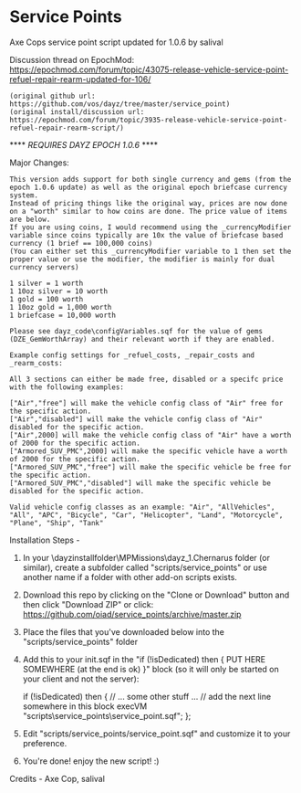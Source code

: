# Service Points
Axe Cops service point script updated for 1.0.6 by salival

Discussion thread on EpochMod: https://epochmod.com/forum/topic/43075-release-vehicle-service-point-refuel-repair-rearm-updated-for-106/

	(original github url: https://github.com/vos/dayz/tree/master/service_point)
	(original install/discussion url: https://epochmod.com/forum/topic/3935-release-vehicle-service-point-refuel-repair-rearm-script/)
	
**** *REQUIRES DAYZ EPOCH 1.0.6* ****
	
Major Changes:

	This version adds support for both single currency and gems (from the epoch 1.0.6 update) as well as the original epoch briefcase currency system. 
	Instead of pricing things like the original way, prices are now done on a "worth" similar to how coins are done. The price value of items are below.
	If you are using coins, I would recommend using the _currencyModifier variable since coins typically are 10x the value of briefcase based currency (1 brief == 100,000 coins)
	(You can either set this _currencyModifier variable to 1 then set the proper value or use the modifier, the modifier is mainly for dual currency servers)

	1 silver = 1 worth
	1 10oz silver = 10 worth
	1 gold = 100 worth
	1 10oz gold = 1,000 worth
	1 briefcase = 10,000 worth

	Please see dayz_code\configVariables.sqf for the value of gems (DZE_GemWorthArray) and their relevant worth if they are enabled.

	Example config settings for _refuel_costs, _repair_costs and _rearm_costs:

	All 3 sections can either be made free, disabled or a specifc price with the following examples:

	["Air","free"] will make the vehicle config class of "Air" free for the specific action.
	["Air","disabled"] will make the vehicle config class of "Air" disabled for the specific action.
	["Air",2000] will make the vehicle config class of "Air" have a worth of 2000 for the specific action.
	["Armored_SUV_PMC",2000] will make the specific vehicle have a worth of 2000 for the specific action.
	["Armored_SUV_PMC","free"] will make the specific vehicle be free for the specific action.
	["Armored_SUV_PMC","disabled"] will make the specific vehicle be disabled for the specific action.

	Valid vehicle config classes as an example: "Air", "AllVehicles", "All", "APC", "Bicycle", "Car", "Helicopter", "Land", "Motorcycle", "Plane", "Ship", "Tank"

Installation Steps -

1) In your \dayzinstallfolder\MPMissions\dayz_1.Chernarus folder (or similar), create a subfolder called "scripts/service_points" or use another name if a folder with other add-on scripts exists.

2) Download this repo by clicking on the "Clone or Download" button and then click "Download ZIP" or click: https://github.com/oiad/service_points/archive/master.zip

3) Place the files that you've downloaded below into the "scripts/service_points" folder

4) Add this to your init.sqf in the "if (!isDedicated) then { PUT HERE SOMEWHERE (at the end is ok) }" block (so it will only be started on your client and not the server):

	if (!isDedicated) then {
		// ... some other stuff ...
		// add the next line somewhere in this block
		execVM "scripts\service_points\service_point.sqf";
	};

5) Edit "scripts/service_points/service_point.sqf" and customize it to your preference.
	
6) You're done! enjoy the new script! :)

Credits - Axe Cop, salival
